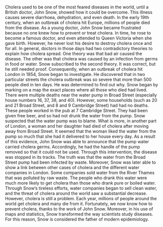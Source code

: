Cholera used to be one of the most feared diseases in the world, until a British doctor, John Snow, showed how it could be overcome. This illness causes severe diarrhoea, dehydration, and even death. In the early 19th century, when an outbreak of cholera hit Europe, millions of people died from the disease. As a young doctor, John Snow became frustrated because no one knew how to prevent or treat cholera. In time, he rose to become a famous doctor, and even attended to Queen Victoria when she gave birth. However, he never lost his desire to destroy cholera once and for all.
In general, doctors in those days had two contradictory theories to explain how cholera spread. One theory was that bad air caused the disease. The other was that cholera was caused by an infection from germs in food or water. Snow subscribed to the second theory. It was correct, but he still needed proof. Consequently, when an outbreak of cholera hit London in 1854, Snow began to investigate. He discovered that in two particular streets the cholera outbreak was so severe that more than 500 people died in ten days. He was determined to find out why.
Snow began by marking on a map the exact places where all those who died had lived. There were multiple deaths near the water pump in Broad Street (especially house numbers 16, 37, 38, and 40). However, some households (such as 20 and 21 Broad Street, and 8 and 9 Cambridge Street) had had no deaths. These people worked in the pub at 7 Cambridge Street. They had been given free beer, and so had not drunk the water from the pump. Snow suspected that the water pump was to blame. What is more, in another part of London, a woman and her daughter had died of cholera after moving away from Broad Street. It seemed that the woman liked the water from the pump so much that she had it delivered to her house every day. As a result of this evidence, John Snow was able to announce that the pump water carried cholera germs. Accordingly, he had the handle of the pump removed so that it could not be used. Through this intervention, the disease was stopped in its tracks.
The truth was that the water from the Broad Street pump had been infected by waste. Moreover, Snow was later able to show a link between other cases of cholera and the different water companies in London. Some companies sold water from the River Thames that was polluted by raw waste. The people who drank this water were much more likely to get cholera than those who drank pure or boiled water.
Through Snow’s tireless efforts, water companies began to sell clean water, and the threat of cholera around the world saw a substantial decrease. However, cholera is still a problem. Each year, millions of people around the world get cholera and many die from it. Fortunately, we now know how to prevent cholera, thanks to the work of John Snow. Moreover, in his use of maps and statistics, Snow transformed the way scientists study diseases. For this reason, Snow is considered the father of modern epidemiology.